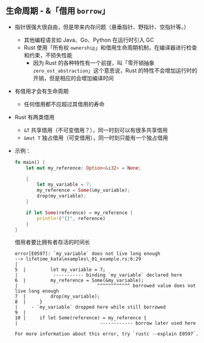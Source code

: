 ## 生命周期 - &「借用 `borrow`」

- 指针很强大很自由，但是带来内存问题（悬垂指针、野指针、空指针等。）
    - 其他编程语言如 Java、Go、Python 在运行时引入 GC
    - Rust 使用「所有权 `ownership`」和借用生命周期机制，在编译器进行检查和约束，不损失性能
        - 因为 Rust 的各种特性有一个前提，叫「零开销抽象 `zero_ost_abstraction`」这个意思说，Rust 的特性不会增加运行时的开销，但是相应的会增加编译时间
- 有借用才会有生命周期
    - 任何借用都不应超过其借用的寿命


- Rust 有两类借用
    - `&T` 共享借用（不可变借用？），同一时刻可以有很多共享借用
    - `&mut T` 独占借用（可变借用），同一时刻只能有一个独占借用
- 示例：

    ```rust
    fn main() {
        let mut my_reference: Option<&i32> = None;

        {
            let my_variable = 7;
            my_reference = Some(&my_variable);
            drop(my_variable);
        }

        if let Some(reference) = my_reference {
            println!("{}", reference)
        }
    }
    ```

    借用者要比拥有者存活的时间长

    ```
    error[E0597]: `my_variable` does not live long enough
    --> lifetime_kata\examples\_01_example.rs:6:29
    |
    5  |         let my_variable = 7;
    |             ----------- binding `my_variable` declared here
    6  |         my_reference = Some(&my_variable);
    |                             ^^^^^^^^^^^^ borrowed value does not live long enough
    7  |         drop(my_variable);
    8  |     }
    |     - `my_variable` dropped here while still borrowed
    9  |
    10 |     if let Some(reference) = my_reference {
    |                              ------------ borrow later used here

    For more information about this error, try `rustc --explain E0597`.
    ```

